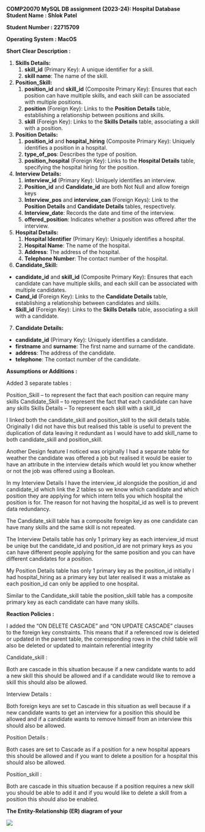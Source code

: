 **COMP20070 MySQL DB assignment (2023-24): Hospital Database  Student Name : Shlok Patel** 

**Student Number : 22715709** 

**Operating System : MacOS** 

**Short Clear Description :**

1. **Skills Details:** 
   1. **skill\_id** (Primary Key): A unique identifier for a skill. 
   1. **skill name**: The name of the skill. 
1. **Position\_Skill:** 
   1. **position\_id** and **skill\_id** (Composite Primary Key): Ensures that each position can have multiple skills, and each skill can be associated with multiple positions. 
   1. **position** (Foreign Key): Links to the **Position Details** table, establishing a relationship between positions and skills. 
   1. **skill** (Foreign Key): Links to the **Skills Details** table, associating a skill with a position. 
1. **Position Details:** 
   1. **position\_id** and **hospital\_hiring** (Composite Primary Key): Uniquely identifies a position in a hospital. 
   1. **type\_of\_pos**: Describes the type of position. 
   1. **position\_hospital** (Foreign Key): Links to the **Hospital Details** table, specifying the hospital hiring for the position. 
1. **Interview Details:** 
   1. **interview\_id** (Primary Key): Uniquely identifies an interview. 
   1. **Position\_id** and **Candidate\_id** are both Not Null and allow foreign keys 
   1. **Interview\_pos** and **interview\_can** (Foreign Keys): Link to the **Position Details** and **Candidate Details** tables, respectively. 
   1. **Interview\_date**: Records the date and time of the interview. 
   1. **offered\_position**: Indicates whether a position was offered after the interview. 
1. **Hospital Details:** 
   1. **Hospital Identifier** (Primary Key): Uniquely identifies a hospital. 
   1. **Hospital Name**: The name of the hospital. 
   1. **Address**: The address of the hospital. 
   1. **Telephone Number**: The contact number of the hospital. 
1. **Candidate\_Skill:** 
- **candidate\_id** and **skill\_id** (Composite Primary Key): Ensures that each candidate can have multiple skills, and each skill can be associated with multiple candidates. 
- **Cand\_id** (Foreign Key): Links to the **Candidate Details** table, establishing a relationship between candidates and skills. 
- **Skill\_id** (Foreign Key): Links to the **Skills Details** table, associating a skill with a candidate. 
7. **Candidate Details:** 
- **candidate\_id** (Primary Key): Uniquely identifies a candidate. 
- **firstname** and **surname**: The first name and surname of the candidate. 
- **address**: The address of the candidate. 
- **telephone**: The contact number of the candidate. 

**Assumptions or Additions :** 

Added 3 separate tables :   

Position\_Skill – to represent the fact that each position can require many skills  Candidate\_Skill – to represent the fact that each candidate can have any skills Skills Details – To represent each skill with a skill\_id 

I linked both the candidate\_skill and position\_skill to the skill details table. Originally I did not have this but realised this table is useful to prevent the duplication of data leaving it redundant as I would have to add skill\_name to both candidate\_skill and position\_skill. 

Another Design feature I noticed was originally I had a separate table for weather the candidate was offered a job but realised it would be easier to have an attribute in the interview details which would let you know whether or not the job was offered using a Boolean. 

In my Interview Details I have the interview\_id alongside the position\_id and candidate\_id which link the 2 tables so we know which candidate and which position they are applying for which intern tells you which hospital the position is for. The reason for not having the hospital\_id as well is to prevent data redundancy. 

The Candidate\_skill table has a composite foreign key as one candidate can have many skills and the same skill is not repeated.  

The Interview Details table has only 1 primary key as each interview\_id must be uniqe but the candidate\_id and position\_id are not primary keys as you can have different people applying for the same position and you can have different candidates for a position. 

My Position Details table has only 1 primary key as the position\_id initially I had hospital\_hiring as a primary key but later realised it was a mistake as each position\_id can only be applied to one hospital. 

Similar to the Candidate\_skill table the position\_skill table has a composite primary key as each candidate can have many skills. 

**Reaction Policies :** 

I added the “ON DELETE CASCADE” and “ON UPDATE CASCADE” clauses to the foreign key constraints. This means that if a referenced row is deleted or updated in the parent table, the corresponding rows in the child table will also be deleted or updated to maintain referential integrity 

Candidate\_skill : 

Both are cascade in this situation because if a new candidate wants to add a new skill this should be allowed and if a candidate would like to remove a skill this should also be allowed. 

Interview Details :  

Both foreign keys are set to Cascade in this situation as well because if a new candidate wants to get an interview for a position this should be allowed and if a candidate wants to remove himself from an interview this should also be allowed. 

Position Details :  

Both cases are set to Cascade as if a position for a new hospital appears this should be allowed and if you want to delete a position for a hospital this should also be allowed. 

Position\_skill : 

Both are cascade in this situation because if a position requires a new skill you should be able to add it and if you would like to delete a skill from a position this should also be enabled. 

**The Entity-Relationship (ER) diagram of your**  

![](Aspose.Words.f012bc8f-271a-4b2a-8499-3bdead036d85.001.jpeg)
